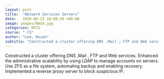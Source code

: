 ```yaml
---
layout: post
title:  "Network Services Servers"
date:   2020-06-23 18:08:39 +00:00
image: images/NASA.jpg
categories: NYCU
course: " CS"
author: "Lee, Hsuan"
subtitle: "Constructed a cluster offering DNS ,Mail , FTP and Web services."
---
```

Constructed a cluster offering DNS ,Mail , FTP and Web services.
Enhanced the administrative scalability by using LDAP to manage accounts on servers.
Use ZFS as a file system, automating backup and enabling recovery.
Implemented a reverse proxy server to block suspicious IP.
